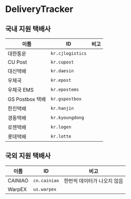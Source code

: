 # DeliveryTracker

## 국내 지원 택배사

|이름|ID|비고|
|---|---|---|
|대한통운|`kr.cjlogistics`||
|CU Post|`kr.cupost`||
|대신택배|`kr.daesin`||
|우체국|`kr.epost`||
|우체국 EMS|`kr.epostems`||
|GS Postbox 택배|`kr.gspostbox`||
|한진택배|`kr.hanjin`||
|경동택배|`kr.kyoungdong`||
|로젠택배|`kr.logen`||
|롯데택배|`kr.lotte`||

## 국외 지원 택배사

|이름|ID|비고|
|---|---|---|
|CAINIAO|`cn.cainiao`|한번씩 데이터가 나오지 않음|
|WarpEX|`us.warpex`|
